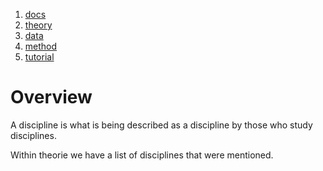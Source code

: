 
1. [docs](data.md)
2. [theory](theory.md)
3. [data](data.md)
4. [method](data.md)
5. [tutorial](tutorial.md)







Overview
==

A discipline is what is being described as a discipline by those who study disciplines.

Within theorie we have a list of disciplines that were mentioned.
